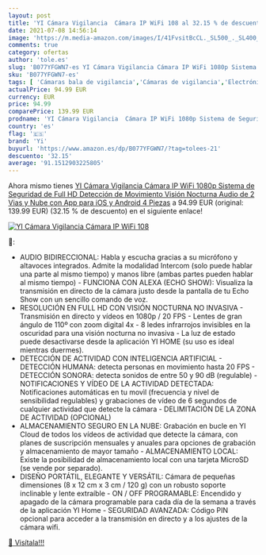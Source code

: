 ```yaml
---
layout: post
title: 'YI Cámara Vigilancia  Cámara IP WiFi 108 al 32.15 % de descuento'
date: 2021-07-08 14:56:14
image: 'https://m.media-amazon.com/images/I/41FvsitBcCL._SL500_._SL400_.jpg'
comments: true
category: ofertas
author: 'tole.es'
slug: 'B077YFGWN7-es YI Cámara Vigilancia Cámara IP WiFi 1080p Sistema de...'
sku: 'B077YFGWN7-es'
tags: [ 'Cámaras bala de vigilancia','Cámaras de vigilancia','Electrónica','Fotografía y videocámaras','android','yi', ]
actualPrice: 94.99 EUR
currency: EUR
price: 94.99
comparePrice: 139.99 EUR
prodname: 'YI Cámara Vigilancia  Cámara IP WiFi 1080p Sistema de Seguridad de Full HD  Detección de Movimiento  Visión Nocturna  Audio de 2 Vias y Nube con App para iOS y Android 4 Piezas'
country: 'es'
flag: '🇪🇸'
brand: 'Yi'
buyurl: 'https://www.amazon.es/dp/B077YFGWN7/?tag=tolees-21'
descuento: '32.15'
average: '91.1512903225805'
---
```


Ahora mismo tienes [YI Cámara Vigilancia  Cámara IP WiFi 1080p Sistema de Seguridad de Full HD  Detección de Movimiento  Visión Nocturna  Audio de 2 Vias y Nube con App para iOS y Android 4 Piezas](https://www.amazon.es/dp/B077YFGWN7/?tag=tolees-21) a 94.99 EUR (original: 139.99 EUR) (32.15 %  de descuento) en el siguiente enlace!

[![YI Cámara Vigilancia  Cámara IP WiFi 108](https://m.media-amazon.com/images/I/41FvsitBcCL._SL500_._SL400_.jpg)](https://www.amazon.es/dp/B077YFGWN7/?tag=tolees-21)

🔎:

- AUDIO BIDIRECCIONAL: Habla y escucha gracias a su micrófono y altavoces integrados. Admite la modalidad Intercom (solo puede hablar una parte al mismo tiempo) y manos libre (ambas partes pueden hablar al mismo tiempo) - FUNCIONA CON ALEXA (ECHO SHOW): Visualiza la transmisión en directo de la cámara justo desde la pantalla de tu Echo Show con un sencillo comando de voz.
- RESOLUCIÓN EN FULL HD CON VISIÓN NOCTURNA NO INVASIVA - Transmisión en directo y vídeos en 1080p / 20 FPS - Lentes de gran ángulo de 110º con zoom digital 4x - 8 ledes infrarrojos invisibles en la oscuridad para una visión nocturna no invasiva - La luz de estado puede desactivarse desde la aplicación YI HOME (su uso es ideal mientras duermes).
- DETECCIÓN DE ACTIVIDAD CON INTELIGENCIA ARTIFICIAL - DETECCIÓN HUMANA: detecta personas en movimiento hasta 20 FPS - DETECCIÓN SONORA: detecta sonidos de entre 50 y 90 dB (regulable) - NOTIFICACIONES Y VÍDEO DE LA ACTIVIDAD DETECTADA: Notificaciones automáticas en tu movìl (frecuencia y nivel de sensibilidad regulables) y grabaciones de vídeo de 6 segundos de cualquier actividad que detecte la cámara - DELIMITACIÓN DE LA ZONA DE ACTIVIDAD (OPCIONAL)
- ALMACENAMIENTO SEGURO EN LA NUBE: Grabación en bucle en YI Cloud de todos los vídeos de actividad que detecte la cámara, con planes de suscripción mensuales y anuales para opciones de grabación y almacenamiento de mayor tamaño - ALMACENAMIENTO LOCAL: Existe la posibilidad de almacenamiento local con una tarjeta MicroSD (se vende por separado).
- DISEÑO PORTÁTIL, ELEGANTE Y VERSÁTIL: Cámara de pequeñas dimensiones (8 x 12 cm x 3 cm / 120 g) con un robusto soporte inclinable y lente extraíble - ON / OFF PROGRAMABLE: Encendido y apagado de la cámara programable para cada día de la semana a través de la aplicación YI Home - SEGURIDAD AVANZADA: Código PIN opcional para acceder a la transmisión en directo y a los ajustes de la cámara wifi.

[🛒 Visítala!!!](https://www.amazon.es/dp/B077YFGWN7/?tag=tolees-21)
